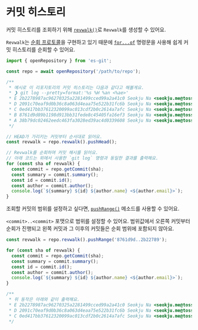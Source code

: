 # 커밋 히스토리

커밋 히스토리를 조회하기 위해 [`revwalk()`](../reference/Repository/Methods/revwalk.md)로 `Revwalk`를 생성할 수 있어요.

`Revwalk`는 [순회 프로토콜](https://developer.mozilla.org/ko/docs/Web/JavaScript/Reference/Iteration_protocols)을 구현하고 있기 때문에 [
`for...of`](https://developer.mozilla.org/ko/docs/Web/JavaScript/Reference/Statements/for...of) 명령문을 사용해 쉽게 커밋 히스토리를 순회할 수 있어요.

```ts
import { openRepository } from 'es-git';

const repo = await openRepository('/path/to/repo');

/**
 * 예시로 이 리포지토리의 커밋 히스토리는 다음과 같다고 해볼게요.
 * ❯ git log --pretty=format:'%s %H %an <%ae>'
 * E 2b2278987ac96270325a2281499cced99a2a41c0 Seokju Na <seokju.me@toss.im>
 * D 2091c70eaf9d0b36c8a063d4eaa75e522b31fc6b Seokju Na <seokju.me@toss.im>
 * C 0ed417bb37612320099ac013cdf2b0c2614a7afc Seokju Na <seokju.me@toss.im>
 * B 8761d9d89b1198d913bb31fede8c45405fa16ef3 Seokju Na <seokju.me@toss.im>
 * A 38b79dc02462eedc463fa3028ed39ac4d0339608 Seokju Na <seokju.me@toss.im>
 */

// HEAD가 가리키는 커밋부터 순서대로 읽어요.
const revwalk = repo.revwalk().pushHead();

// Revwalk를 순회하며 커밋 해시를 읽어요.
// 아래 코드는 위에서 사용한 `git log` 명령과 동일한 결과를 출력해요.
for (const sha of revwalk) {
  const commit = repo.getCommit(sha);
  const summary = commit.summary();
  const id = commit.id();
  const author = commit.author();
  console.log(`${summary} ${id} ${author.name} <${author.email}>`);
}
```

조회할 커밋의 범위를 설정하고 싶다면, [`pushRange()`](../reference/Revwalk/Methods/pushRange.md) 메소드를 사용할 수 있어요.

`<commit>..<commit>` 포맷으로 범위를 설정할 수 있어요. 범위값에서 오른쪽 커밋부터 순회가 진행되고 왼쪽 커밋과 그 이후의 커밋들은 순회 범위에 포함되지 않아요.

```ts
const revwalk = repo.revwalk().pushRange('8761d9d..2b22789');

for (const sha of revwalk) {
  const commit = repo.getCommit(sha);
  const summary = commit.summary();
  const id = commit.id();
  const author = commit.author();
  console.log(`${summary} ${id} ${author.name} <${author.email}>`);
}

/**
 * 위 동작은 아래와 같이 출력해요.
 * E 2b2278987ac96270325a2281499cced99a2a41c0 Seokju Na <seokju.me@toss.im>
 * D 2091c70eaf9d0b36c8a063d4eaa75e522b31fc6b Seokju Na <seokju.me@toss.im>
 * C 0ed417bb37612320099ac013cdf2b0c2614a7afc Seokju Na <seokju.me@toss.im>
 */
```

